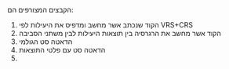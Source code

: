 הקבצים המצורפים הם:
1. הקוד שנכתב אשר מחשב ומדפיס את היעילות לפי VRS+CRS
2. הקוד אשר מחשב את הרגרסיה בין תוצאות היעילות לבין משתני הסביבה
3. הדאטה סט הגולמי
4. הדאטה סט עם פלטי התוצאות
5. 
